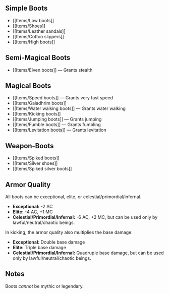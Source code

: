 ## Simple Boots

- [[Items/Low boots]]
- [[Items/Shoes]]
- [[Items/Leather sandals]]
- [[Items/Cotton slippers]]
- [[Items/High boots]]

## Semi-Magical Boots

- [[Items/Elven boots]] — Grants stealth

## Magical Boots

- [[Items/Speed boots]] — Grants very fast speed
- [[Items/Galadhrim boots]]
- [[Items/Water walking boots]] — Grants water walking
- [[Items/Kicking boots]]
- [[Items/Jumping boots]] — Grants jumping
- [[Items/Fumble boots]] — Grants fumbling
- [[Items/Levitation boots]] — Grants levitation

## Weapon-Boots

- [[Items/Spiked boots]]
- [[Items/Silver shoes]]
- [[Items/Spiked silver boots]]

## Armor Quality

All boots can be exceptional, elite, or celestial/primordial/infernal.

- **Exceptional:** -2 AC
- **Elite:** -4 AC, +1 MC
- **Celestial/Primordial/Infernal:** -6 AC, +2 MC, but can be used only by lawful/neutral/chaotic beings.

In kicking, the armor quality also multiplies the base damage:

- **Exceptional:** Double base damage
- **Elite:** Triple base damage
- **Celestial/Primordial/Infernal:** Quadruple base damage, but can be used only by lawful/neutral/chaotic beings.

## Notes

Boots *cannot* be mythic or legendary.
